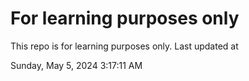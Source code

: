 # For learning purposes only
This repo is for learning purposes only.
Last updated at

Sunday, May 5, 2024 3:17:11 AM

